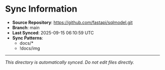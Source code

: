 # Sync Information

- **Source Repository**: https://github.com/fastapi/sqlmodel.git
- **Branch**: main
- **Last Synced**: 2025-09-15 06:10:59 UTC
- **Sync Patterns**:
  - docs/*
  - !docs/img

---
*This directory is automatically synced. Do not edit files directly.*

